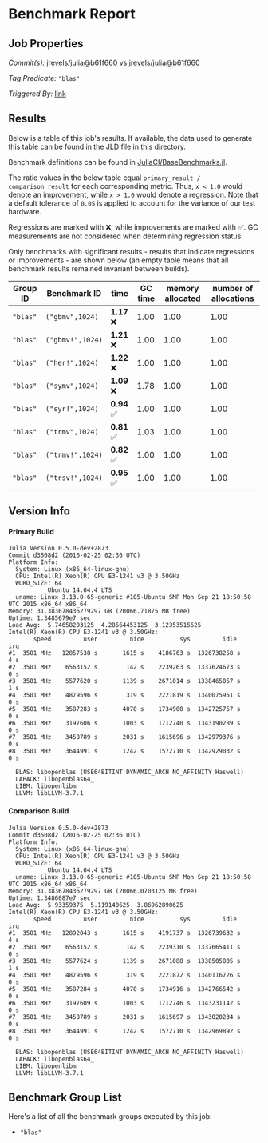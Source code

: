 # Benchmark Report

## Job Properties

*Commit(s):* [jrevels/julia@b61f660](https://github.com/jrevels/julia/commit/b61f6603d059b0a49df5c5551d5a1a663a7ae504) vs [jrevels/julia@b61f660](https://github.com/jrevels/julia/commit/b61f6603d059b0a49df5c5551d5a1a663a7ae504)

*Tag Predicate:* `"blas"`

*Triggered By:* [link](https://github.com/jrevels/julia/pull/2#issuecomment-192379054)

## Results

Below is a table of this job's results. If available, the data used to generate this
table can be found in the JLD file in this directory.

Benchmark definitions can be found in [JuliaCI/BaseBenchmarks.jl](https://github.com/JuliaCI/BaseBenchmarks.jl).

The ratio values in the below table equal `primary_result / comparison_result` for each corresponding
metric. Thus, `x < 1.0` would denote an improvement, while `x > 1.0` would denote a regression.
Note that a default tolerance of `0.05` is applied to account for the variance of our test
hardware.

Regressions are marked with :x:, while improvements are marked with :white_check_mark:. GC
measurements are not considered when determining regression status.

Only benchmarks with significant results - results that indicate regressions or improvements - are
shown below (an empty table means that all benchmark results remained invariant between builds).

| Group ID | Benchmark ID | time | GC time | memory allocated | number of allocations |
|----------|--------------|------|---------|------------------|-----------------------|
| `"blas"` | `("gbmv",1024)` | **1.17** :x: | 1.00 | 1.00 | 1.00 |
| `"blas"` | `("gbmv!",1024)` | **1.21** :x: | 1.00 | 1.00 | 1.00 |
| `"blas"` | `("her!",1024)` | **1.22** :x: | 1.00 | 1.00 | 1.00 |
| `"blas"` | `("symv",1024)` | **1.09** :x: | 1.78 | 1.00 | 1.00 |
| `"blas"` | `("syr!",1024)` | **0.94** :white_check_mark: | 1.00 | 1.00 | 1.00 |
| `"blas"` | `("trmv",1024)` | **0.81** :white_check_mark: | 1.03 | 1.00 | 1.00 |
| `"blas"` | `("trmv!",1024)` | **0.82** :white_check_mark: | 1.00 | 1.00 | 1.00 |
| `"blas"` | `("trsv!",1024)` | **0.95** :white_check_mark: | 1.00 | 1.00 | 1.00 |

## Version Info

#### Primary Build

```
Julia Version 0.5.0-dev+2873
Commit d3508d2 (2016-02-25 02:36 UTC)
Platform Info:
  System: Linux (x86_64-linux-gnu)
  CPU: Intel(R) Xeon(R) CPU E3-1241 v3 @ 3.50GHz
  WORD_SIZE: 64
           Ubuntu 14.04.4 LTS
  uname: Linux 3.13.0-65-generic #105-Ubuntu SMP Mon Sep 21 18:50:58 UTC 2015 x86_64 x86_64
Memory: 31.383678436279297 GB (20066.71875 MB free)
Uptime: 1.3485679e7 sec
Load Avg:  5.74658203125  4.28564453125  3.12353515625
Intel(R) Xeon(R) CPU E3-1241 v3 @ 3.50GHz: 
       speed         user         nice          sys         idle          irq
#1  3501 MHz   12857538 s       1615 s    4186763 s  1326738258 s          4 s
#2  3501 MHz    6563152 s        142 s    2239263 s  1337624673 s          0 s
#3  3501 MHz    5577620 s       1139 s    2671014 s  1338465057 s          1 s
#4  3501 MHz    4879596 s        319 s    2221819 s  1340075951 s          0 s
#5  3501 MHz    3587283 s       4070 s    1734900 s  1342725757 s          0 s
#6  3501 MHz    3197606 s       1003 s    1712740 s  1343190289 s          0 s
#7  3501 MHz    3458789 s       2031 s    1615696 s  1342979376 s          0 s
#8  3501 MHz    3644991 s       1242 s    1572710 s  1342929032 s          0 s

  BLAS: libopenblas (USE64BITINT DYNAMIC_ARCH NO_AFFINITY Haswell)
  LAPACK: libopenblas64_
  LIBM: libopenlibm
  LLVM: libLLVM-3.7.1

```

#### Comparison Build

```
Julia Version 0.5.0-dev+2873
Commit d3508d2 (2016-02-25 02:36 UTC)
Platform Info:
  System: Linux (x86_64-linux-gnu)
  CPU: Intel(R) Xeon(R) CPU E3-1241 v3 @ 3.50GHz
  WORD_SIZE: 64
           Ubuntu 14.04.4 LTS
  uname: Linux 3.13.0-65-generic #105-Ubuntu SMP Mon Sep 21 18:50:58 UTC 2015 x86_64 x86_64
Memory: 31.383678436279297 GB (20066.0703125 MB free)
Uptime: 1.3486087e7 sec
Load Avg:  5.93359375  5.119140625  3.86962890625
Intel(R) Xeon(R) CPU E3-1241 v3 @ 3.50GHz: 
       speed         user         nice          sys         idle          irq
#1  3501 MHz   12892043 s       1615 s    4191737 s  1326739632 s          4 s
#2  3501 MHz    6563152 s        142 s    2239310 s  1337665411 s          0 s
#3  3501 MHz    5577624 s       1139 s    2671088 s  1338505805 s          1 s
#4  3501 MHz    4879596 s        319 s    2221872 s  1340116726 s          0 s
#5  3501 MHz    3587284 s       4070 s    1734916 s  1342766542 s          0 s
#6  3501 MHz    3197609 s       1003 s    1712746 s  1343231142 s          0 s
#7  3501 MHz    3458789 s       2031 s    1615697 s  1343020234 s          0 s
#8  3501 MHz    3644991 s       1242 s    1572710 s  1342969892 s          0 s

  BLAS: libopenblas (USE64BITINT DYNAMIC_ARCH NO_AFFINITY Haswell)
  LAPACK: libopenblas64_
  LIBM: libopenlibm
  LLVM: libLLVM-3.7.1

```

## Benchmark Group List

Here's a list of all the benchmark groups executed by this job:

- `"blas"`
